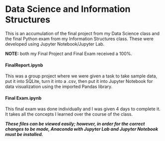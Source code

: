 # Data Science and Information Structures

This is an accumulation of the final project from my Data Science class and the final Python exam from my Information Structures class. These were developed using Jupyter Notebook/Jupyter Lab. 

**NOTE:** both my Final Project and Final Exam received a 100%.

#### FinalReport.ipynb
This was a group project where we were given a task to take sample data, put it into SQLite, turn it into a .csv, then put it into Jupyter Notebook for data visualization using the imported Pandas library.

#### Final Exam.ipynb
This final exam was done individually and I was given 4 days to complete it. It takes all the concepts I learned over the course of the class. 

***These files can be viewed easily; however, in order for the correct changes to be made, Anaconda with Jupyter Lab and Jupyter Notebook must be installed.***
